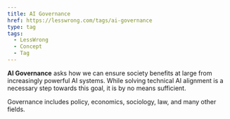 ```yaml
---
title: AI Governance
href: https://lesswrong.com/tags/ai-governance
type: tag
tags:
  - LessWrong
  - Concept
  - Tag
---
```


**AI Governance** asks how we can ensure society benefits at large from increasingly powerful AI systems. While solving technical AI alignment is a necessary step towards this goal, it is by no means sufficient.

Governance includes policy, economics, sociology, law, and many other fields.